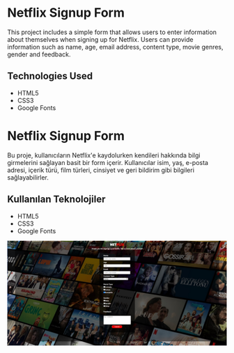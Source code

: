 # Netflix Signup Form

This project includes a simple form that allows users to enter information about themselves when signing up for Netflix. Users can provide information such as name, age, email address, content type, movie genres, gender and feedback.

## Technologies Used

- HTML5
- CSS3
- Google Fonts

# Netflix Signup Form

Bu proje, kullanıcıların Netflix'e kaydolurken kendileri hakkında bilgi girmelerini sağlayan basit bir form içerir. Kullanıcılar isim, yaş, e-posta adresi, içerik türü, film türleri, cinsiyet ve geri bildirim gibi bilgileri sağlayabilirler.

## Kullanılan Teknolojiler

- HTML5
- CSS3
- Google Fonts

![Ekran Görüntüsü](./img/netflix.jpg)
